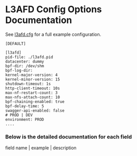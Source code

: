 # L3AFD Config  Options Documentation

See [l3afd.cfg](https://github.com/l3af-project/l3afd/blob/main/config/l3afd.cfg) for a full example configuration.


```
[DEFAULT]

[l3afd]
pid-file: ./l3afd.pid
datacenter: dummy
bpf-dir: /dev/shm
bpf-log-dir:
kernel-major-version: 4
kernel-minor-version: 15
shutdown-timeout: 1s
http-client-timeout: 10s
max-nf-restart-count: 3
max-nfs-attach-count: 10
bpf-chaining-enabled: true
bpf-delay-time: 5
swagger-api-enabled: false
# PROD | DEV
environment: PROD
....
```

### Below is the detailed documentation for each field

field name |            example                 | description 


